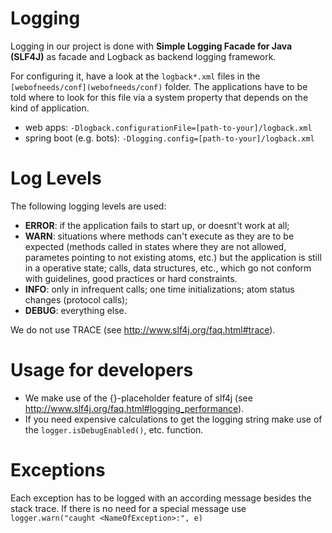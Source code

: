 # Logging

Logging in our project is done with **Simple Logging Facade for Java (SLF4J)** as facade and Logback as backend logging framework.

For configuring it, have a look at the `logback*.xml` files in the `[webofneeds/conf](webofneeds/conf)` folder.
The applications have to be told where to look for this file via a system property that depends on the kind of application.
* web apps: `-Dlogback.configurationFile=[path-to-your]/logback.xml`
* spring boot (e.g. bots): `-Dlogging.config=[path-to-your]/logback.xml`

# Log Levels

The following logging levels are used:
* **ERROR**: if the application fails to start up, or doesnt't work at all;
* **WARN**: situations where methods can't execute as they are to be expected (methods called in states where they are not allowed, parametes pointing to not existing atoms, etc.) but the application is still in a operative state; calls, data structures, etc., which go not conform with guidelines, good practices or hard constraints.
* **INFO**: only in infrequent calls; one time initializations; atom status changes (protocol calls);
* **DEBUG**: everything else.

We do not use TRACE (see http://www.slf4j.org/faq.html#trace).

# Usage for developers
* We make use of the {}-placeholder feature of slf4j (see http://www.slf4j.org/faq.html#logging_performance).
* If you need expensive calculations to get the logging string make use of the `logger.isDebugEnabled()`, etc. function.

# Exceptions
Each exception has to be logged with an according message besides the stack trace. If there is no need for a special message use 
`logger.warn("caught <NameOfException>:", e)`


